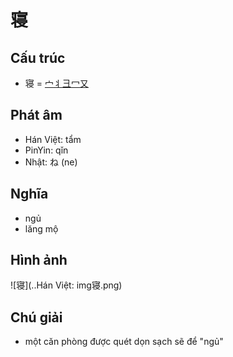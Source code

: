 # 寝

## Cấu trúc
* 寝 = [宀](宀.md)[丬](丬.md)[彐](彐.md)[冖](冖.md)[又](又.md)

## Phát âm

* Hán Việt: tẩm
* PinYin: qǐn
* Nhật: ね (ne)

## Nghĩa

* ngủ
* lăng mộ

## Hình ảnh
![寝](..Hán Việt: img寝.png)

## Chú giải
* một căn phòng được quét dọn sạch sẽ để "ngủ"

<script>window.HANZI_FIELD='寝';</script>